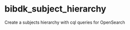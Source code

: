 bibdk_subject_hierarchy
=======================

Create a subjects hierarchy with cql queries for OpenSearch
